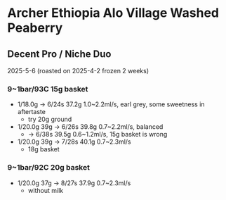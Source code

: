 # Archer Ethiopia Alo Village Washed Peaberry

## Decent Pro / Niche Duo

2025-5-6 (roasted on 2025-4-2 frozen 2 weeks)

### 9~1bar/93C 15g basket

- 1/18.0g -> 6/24s 37.2g 1.0\~2.2ml/s, earl grey, some sweetness in aftertaste 
  - try 20g ground
- 1/20.0g 39g -> 6/26s 39.8g 0.7\~2.2ml/s, balanced
  - -> 6/38s 39.5g 0.6\~1.2ml/s, 15g basket is wrong
- 1/20.0g 39g -> 7/28s 40.1g 0.7\~2.3ml/s
  - 18g basket

### 9~1bar/92C 20g basket

- 1/20.0g 37g -> 8/27s 37.9g 0.7\~2.3ml/s
  - without milk

